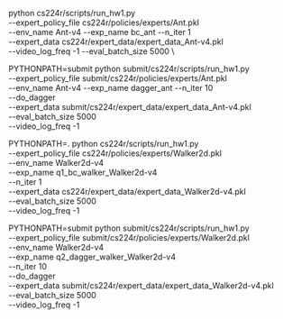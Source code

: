 python cs224r/scripts/run_hw1.py \
--expert_policy_file cs224r/policies/experts/Ant.pkl \
--env_name Ant-v4 --exp_name bc_ant --n_iter 1 \
--expert_data cs224r/expert_data/expert_data_Ant-v4.pkl \
--video_log_freq -1
--eval_batch_size 5000 \

PYTHONPATH=submit python submit/cs224r/scripts/run_hw1.py \
--expert_policy_file submit/cs224r/policies/experts/Ant.pkl \
--env_name Ant-v4 --exp_name dagger_ant --n_iter 10 \
--do_dagger \
--expert_data submit/cs224r/expert_data/expert_data_Ant-v4.pkl \
--eval_batch_size 5000 \
--video_log_freq -1

PYTHONPATH=. python cs224r/scripts/run_hw1.py \
--expert_policy_file cs224r/policies/experts/Walker2d.pkl \
--env_name Walker2d-v4 \
--exp_name q1_bc_walker_Walker2d-v4 \
--n_iter 1 \
--expert_data cs224r/expert_data/expert_data_Walker2d-v4.pkl \
--eval_batch_size 5000 \
--video_log_freq -1
 
PYTHONPATH=submit python submit/cs224r/scripts/run_hw1.py \
--expert_policy_file submit/cs224r/policies/experts/Walker2d.pkl \
--env_name Walker2d-v4 \
--exp_name q2_dagger_walker_Walker2d-v4 \
--n_iter 10 \
--do_dagger \
--expert_data submit/cs224r/expert_data/expert_data_Walker2d-v4.pkl \
--eval_batch_size 5000 \
--video_log_freq -1

